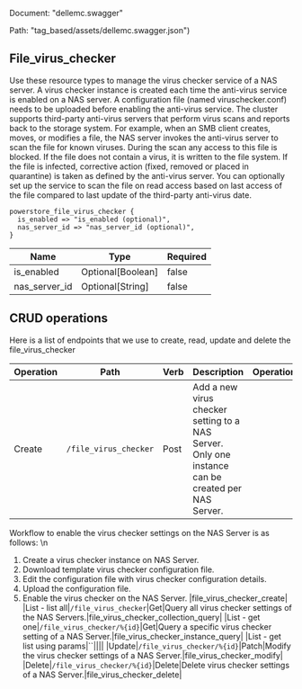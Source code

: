 Document: "dellemc.swagger"


Path: "tag_based/assets/dellemc.swagger.json")

## File_virus_checker

Use these resource types to manage the virus checker service of a NAS server. A virus checker instance is created each time the anti-virus service is enabled on a NAS server. A configuration file (named viruschecker.conf) needs to be uploaded before enabling the anti-virus service.
The cluster supports third-party anti-virus servers that perform virus scans and reports back to the storage system. For example, when an SMB client creates, moves, or modifies a file, the NAS server invokes the anti-virus server to scan the file for known viruses. During the scan any access to this file is blocked. If the file does not contain a virus, it is written to the file system. If the file is infected, corrective action (fixed, removed or placed in quarantine) is taken as defined by the anti-virus server. You can optionally set up the service to scan the file on read access based on last access of the file compared to last update of the third-party anti-virus date.


```puppet
powerstore_file_virus_checker {
  is_enabled => "is_enabled (optional)",
  nas_server_id => "nas_server_id (optional)",
}
```

| Name        | Type           | Required       |
| ------------- | ------------- | ------------- |
|is_enabled | Optional[Boolean] | false |
|nas_server_id | Optional[String] | false |



## CRUD operations

Here is a list of endpoints that we use to create, read, update and delete the file_virus_checker

| Operation | Path | Verb | Description | OperationID |
| ------------- | ------------- | ------------- | ------------- | ------------- |
|Create|`/file_virus_checker`|Post|Add a new virus checker setting to a NAS Server. Only one instance can be created per NAS Server.
Workflow to enable the virus checker settings on the NAS Server is as follows: \n
1. Create a virus checker instance on NAS Server.
2. Download template virus checker configuration file.
3. Edit the configuration file with virus checker configuration details.
4. Upload the configuration file.
5. Enable the virus checker on the NAS Server.
|file_virus_checker_create|
|List - list all|`/file_virus_checker`|Get|Query all virus checker settings of the NAS Servers.|file_virus_checker_collection_query|
|List - get one|`/file_virus_checker/%{id}`|Get|Query a specific virus checker setting of a NAS Server.|file_virus_checker_instance_query|
|List - get list using params|``||||
|Update|`/file_virus_checker/%{id}`|Patch|Modify the virus checker settings of a NAS Server.|file_virus_checker_modify|
|Delete|`/file_virus_checker/%{id}`|Delete|Delete virus checker settings of a NAS Server.|file_virus_checker_delete|
